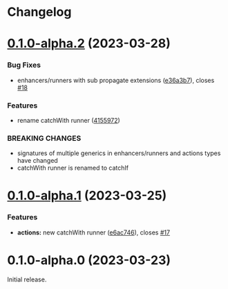 # Changelog

# [0.1.0-alpha.2](https://github.com/paul-thebaud/foscia/compare/v0.1.0-alpha.1...v0.1.0-alpha.2) (2023-03-28)


### Bug Fixes

* enhancers/runners with sub propagate extensions ([e36a3b7](https://github.com/paul-thebaud/foscia/commit/e36a3b7634547ba813ad343d2f90975224fc622f)), closes [#18](https://github.com/paul-thebaud/foscia/issues/18)


### Features

* rename catchWith runner ([4155972](https://github.com/paul-thebaud/foscia/commit/41559729854fa918da6ba1f74a920e4c7d0a1a55))


### BREAKING CHANGES

* signatures of multiple generics in enhancers/runners and actions types have changed
* catchWith runner is renamed to catchIf

# [0.1.0-alpha.1](https://github.com/paul-thebaud/foscia/compare/v0.1.0-alpha.0...v0.1.0-alpha.1) (2023-03-25)


### Features

* **actions:** new catchWith runner ([e6ac746](https://github.com/paul-thebaud/foscia/commit/e6ac74660e52c2e045cc438705c633e04ace56f8)), closes [#17](https://github.com/paul-thebaud/foscia/issues/17)

# 0.1.0-alpha.0 (2023-03-23)

Initial release.